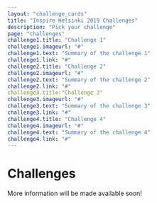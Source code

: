 ```yaml
---
layout: "challenge_cards"
title: "Inspire Helsinki 2019 Challenges"
description: "Pick your challenge"
page: "challenges"
challenge1.title: "Challenge 1"
challenge1.imageurl: "#"
challenge1.text: "Summary of the challenge 1"
challenge1.link: "#"
challenge2.title: "Challenge 2"
challenge2.imageurl: "#"
challenge2.text: "Summary of the challenge 2"
challenge2.link: "#"
challenge3.title:"Challenge 3"
challenge3.imageurl: "#"
challenge3.text: "Summary of the challenge 3"
challenge3.link: "#"
challenge4.title: "Challenge 4"
challenge4.imageurl: "#"
challenge4.text: "Summary of the challenge 4"
challenge4.link: "#"
---
```

# Challenges
More information will be made available soon!
